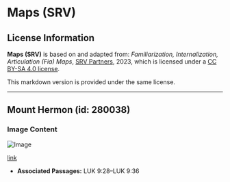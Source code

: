 # Maps (SRV)

## License Information

**Maps (SRV)** is based on and adapted from: _Familiarization, Internalization, Articulation (Fia) Maps_, [SRV Partners](https://srvpartners.org/home/), 2023, which is licensed under a [CC BY-SA 4.0 license](https://creativecommons.org/licenses/by-sa/4.0/legalcode.en).

This markdown version is provided under the same license.



--------------------------------

## Mount Hermon (id: 280038)

### Image Content

![Image](https://cdn.aquifer.bible/aquifer-content/resources/FIAMaps/mount-hermon.jpg)

[link](https://cdn.aquifer.bible/aquifer-content/resources/FIAMaps/mount-hermon.jpg)

* **Associated Passages:** LUK 9:28–LUK 9:36

